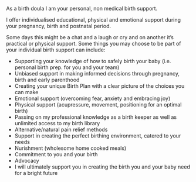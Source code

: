 As a birth doula I am your personal, non medical birth support.

I offer individualised educational, physical and emotional support during your pregnancy, birth and postnatal period.

Some days this might be a chat and a laugh or cry and on another it’s practical or physical support. Some things you may choose to be part of your individual birth support can include:

- Supporting your knowledge of how to safely birth your baby (i.e. personal birth prep. for you and your team)
- Unbiased support in making informed decisions through pregnancy, birth and early parenthood
- Creating your unique Birth Plan with a clear picture of the choices you can make
- Emotional support (overcoming fear, anxiety and embracing joy)
- Physical support (acupressure, movement, positioning for an optimal birth)
- Passing on my professional knowledge as a birth keeper as well as unlimited access to my birth library
- Alternative/natural pain relief methods
- Support in creating the perfect birthing environment, catered to your needs
- Nurishment (wholesome home cooked meals)
- Commitment to you and your birth
- Advocacy
- I will ultimately support you in creating the birth you and your baby need for a bright future